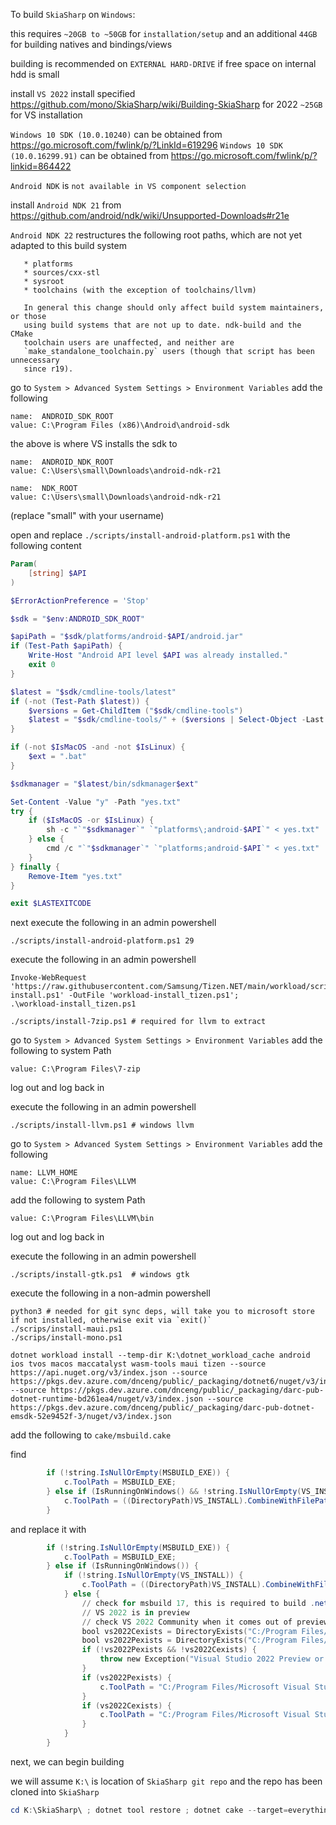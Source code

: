 To build `SkiaSharp` on `Windows`:

this requires `~20GB to ~50GB` for `installation/setup`
and an additional `44GB` for building natives and bindings/views

building is recommended on `EXTERNAL HARD-DRIVE` if free space on internal hdd is small

install `VS 2022`
install specified https://github.com/mono/SkiaSharp/wiki/Building-SkiaSharp for 2022
`~25GB` for VS installation

`Windows 10 SDK (10.0.10240)` can be obtained from https://go.microsoft.com/fwlink/p/?LinkId=619296
`Windows 10 SDK (10.0.16299.91)` can be obtained from https://go.microsoft.com/fwlink/p/?linkid=864422

`Android NDK` is `not available in VS component selection`

install `Android NDK 21` from https://github.com/android/ndk/wiki/Unsupported-Downloads#r21e

`Android NDK 22` restructures the following root paths, which are not yet adapted to this build system
```
   * platforms
   * sources/cxx-stl
   * sysroot
   * toolchains (with the exception of toolchains/llvm)

   In general this change should only affect build system maintainers, or those
   using build systems that are not up to date. ndk-build and the CMake
   toolchain users are unaffected, and neither are
   `make_standalone_toolchain.py` users (though that script has been unnecessary
   since r19).
```


go to `System > Advanced System Settings > Environment Variables`
add the following
```
name:  ANDROID_SDK_ROOT
value: C:\Program Files (x86)\Android\android-sdk
```
the above is where VS installs the sdk to


```
name:  ANDROID_NDK_ROOT
value: C:\Users\small\Downloads\android-ndk-r21
```
```
name:  NDK_ROOT
value: C:\Users\small\Downloads\android-ndk-r21
```
(replace "small" with your username)





open and replace `./scripts/install-android-platform.ps1` with the following content
```ps1
Param(
    [string] $API
)

$ErrorActionPreference = 'Stop'

$sdk = "$env:ANDROID_SDK_ROOT"

$apiPath = "$sdk/platforms/android-$API/android.jar"
if (Test-Path $apiPath) {
    Write-Host "Android API level $API was already installed."
    exit 0
}

$latest = "$sdk/cmdline-tools/latest"
if (-not (Test-Path $latest)) {
    $versions = Get-ChildItem ("$sdk/cmdline-tools")
    $latest = "$sdk/cmdline-tools/" + ($versions | Select-Object -Last 1)[0]
}

if (-not $IsMacOS -and -not $IsLinux) {
    $ext = ".bat"
}

$sdkmanager = "$latest/bin/sdkmanager$ext"

Set-Content -Value "y" -Path "yes.txt"
try {
    if ($IsMacOS -or $IsLinux) {
        sh -c "`"$sdkmanager`" `"platforms\;android-$API`" < yes.txt"
    } else {
        cmd /c "`"$sdkmanager`" `"platforms;android-$API`" < yes.txt"
    }
} finally {
    Remove-Item "yes.txt"
}

exit $LASTEXITCODE
```

next execute the following in an admin powershell
```
./scripts/install-android-platform.ps1 29
```

execute the following in an admin powershell
```
Invoke-WebRequest 'https://raw.githubusercontent.com/Samsung/Tizen.NET/main/workload/scripts/workload-install.ps1' -OutFile 'workload-install_tizen.ps1';
.\workload-install_tizen.ps1

./scripts/install-7zip.ps1 # required for llvm to extract
```
go to `System > Advanced System Settings > Environment Variables`
add the following to system Path
```
value: C:\Program Files\7-zip
```
log out and log back in

execute the following in an admin powershell
```
./scripts/install-llvm.ps1 # windows llvm
```
go to `System > Advanced System Settings > Environment Variables`
add the following
```
name: LLVM_HOME
value: C:\Program Files\LLVM
```
add the following to system Path
```
value: C:\Program Files\LLVM\bin
```
log out and log back in

execute the following in an admin powershell
```
./scripts/install-gtk.ps1  # windows gtk
```

execute the following in a non-admin powershell
```
python3 # needed for git sync deps, will take you to microsoft store if not installed, otherwise exit via `exit()`
./scrips/install-maui.ps1
./scrips/install-mono.ps1

dotnet workload install --temp-dir K:\dotnet_workload_cache android ios tvos macos maccatalyst wasm-tools maui tizen --source https://api.nuget.org/v3/index.json --source https://pkgs.dev.azure.com/dnceng/public/_packaging/dotnet6/nuget/v3/index.json --source https://pkgs.dev.azure.com/dnceng/public/_packaging/darc-pub-dotnet-runtime-bd261ea4/nuget/v3/index.json --source https://pkgs.dev.azure.com/dnceng/public/_packaging/darc-pub-dotnet-emsdk-52e9452f-3/nuget/v3/index.json
```


add the following to `cake/msbuild.cake`

find
```ps1
        if (!string.IsNullOrEmpty(MSBUILD_EXE)) {
            c.ToolPath = MSBUILD_EXE;
        } else if (IsRunningOnWindows() && !string.IsNullOrEmpty(VS_INSTALL)) {
            c.ToolPath = ((DirectoryPath)VS_INSTALL).CombineWithFilePath("MSBuild/Current/Bin/MSBuild.exe");
        }
```
and replace it with
```ps1
        if (!string.IsNullOrEmpty(MSBUILD_EXE)) {
            c.ToolPath = MSBUILD_EXE;
        } else if (IsRunningOnWindows()) {
            if (!string.IsNullOrEmpty(VS_INSTALL)) {
                c.ToolPath = ((DirectoryPath)VS_INSTALL).CombineWithFilePath("MSBuild/Current/Bin/MSBuild.exe");
            } else {
                // check for msbuild 17, this is required to build .net 6 projects (non-natives)
                // VS 2022 is in preview
                // check VS 2022 Community when it comes out of preview
                bool vs2022Cexists = DirectoryExists("C:/Program Files/Microsoft Visual Studio/2022/Community");
                bool vs2022Pexists = DirectoryExists("C:/Program Files/Microsoft Visual Studio/2022/Preview");
                if (!vs2022Pexists && !vs2022Cexists) {
                    throw new Exception("Visual Studio 2022 Preview or Community is required");
                }
                if (vs2022Pexists) {
                    c.ToolPath = "C:/Program Files/Microsoft Visual Studio/2022/Preview/MSBuild/Current/Bin/MSBuild.exe";
                }
                if (vs2022Cexists) {
                    c.ToolPath = "C:/Program Files/Microsoft Visual Studio/2022/Community/MSBuild/Current/Bin/MSBuild.exe";
                }
            }
        }
```





next, we can begin building

we will assume `K:\` is location of `SkiaSharp git repo` and the repo has been cloned into `SkiaSharp`
```ps1
cd K:\SkiaSharp\ ; dotnet tool restore ; dotnet cake --target=everything
```
